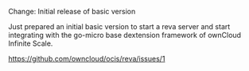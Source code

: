 Change: Initial release of basic version

Just prepared an initial basic version to start a reva server and start integrating with the go-micro base dextension framework of ownCloud Infinite Scale.

https://github.com/owncloud/ocis/reva/issues/1
